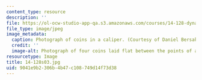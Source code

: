 ```yaml
---
content_type: resource
description: ''
file: https://ol-ocw-studio-app-qa.s3.amazonaws.com/courses/14-128-dynamic-optimization-economic-applications-recursive-methods-spring-2003/9041e9b2306b4b47c108749d14f73d38_14-128s03.jpg
file_type: image/jpeg
image_metadata:
  caption: Photograph of coins in a caliper. (Courtesy of Daniel Bersak.)
  credit: ''
  image-alt: Photograph of four coins laid flat between the points of a caliper.
resourcetype: Image
title: 14-128s03.jpg
uid: 9041e9b2-306b-4b47-c108-749d14f73d38
---
```

